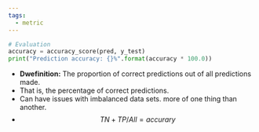 ```yaml
---
tags:
  - metric
---
```




```python
# Evaluation
accuracy = accuracy_score(pred, y_test)
print("Prediction accuracy: {}%".format(accuracy * 100.0))
```

- **Dwefinition:** The proportion of correct predictions out of all predictions made.
- That is, the percentage of correct predictions.
- Can have issues with imbalanced data sets. more of one thing than another.
- $$TN + TP/ All=accurary$$
